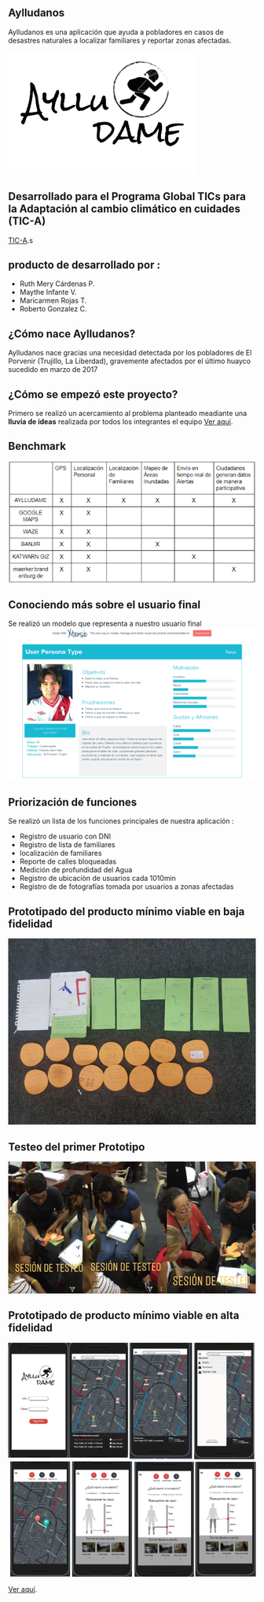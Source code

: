 ## Aylludanos

Aylludanos es una aplicación que ayuda a pobladores en casos de desastres naturales a localizar familiares y reportar zonas afectadas.

![screens](docs/logo0.png)

## Desarrollado para el Programa Global TICs para la Adaptación al cambio climático en cuidades (TIC-A)
[TIC-A](http://adaptaton18.pe/).s

## producto de desarrollado por :

- Ruth Mery Cárdenas P.
- Maythe Infante V.
- Maricarmen Rojas T.
- Roberto Gonzalez C.

## ¿Cómo nace Aylludanos?

Aylludanos nace gracias una necesidad detectada por los pobladores de El Porvenir (Trujillo, La Liberdad), gravemente afectados por el último huayco sucedido en marzo de 2017  

## ¿Cómo se empezó este proyecto?
 Primero se realizó un acercamiento al problema planteado meadiante una **lluvia de ideas** realizada por todos los integrantes el equipo [Ver aquí](https://realtimeboard.com/app/board/o9J_kz6g-dw=/l).

## Benchmark

 ![foto1](docs/Benchmark.png)

## Conociendo más sobre el usuario final

Se realizó un modelo que representa a nuestro usuario final
![foto1](docs/user.png)

## Priorización de funciones

Se realizó un lista de los funciones principales de nuestra aplicación :

 * Registro de usuario con DNI
 * Registro de lista de familiares
 * localización de familiares
 * Reporte de calles bloqueadas
 * Medición de profundidad del Agua
 * Registro de ubicaciòn de usuarios cada 1010min
 * Registro de de fotografías tomada por usuarios a zonas afectadas

## Prototipado del producto mínimo viable en baja fidelidad

![foto1](docs/proto-.jpeg)

## Testeo del primer Prototipo

![foto1](docs/testing1.png)

## Prototipado de producto mínimo viable en alta fidelidad

![foto1](docs/proto1.png)
![foto1](docs/proto2.png)

[Ver aquí](https://app.atomic.io/d/t044xZzDo5Gn).
